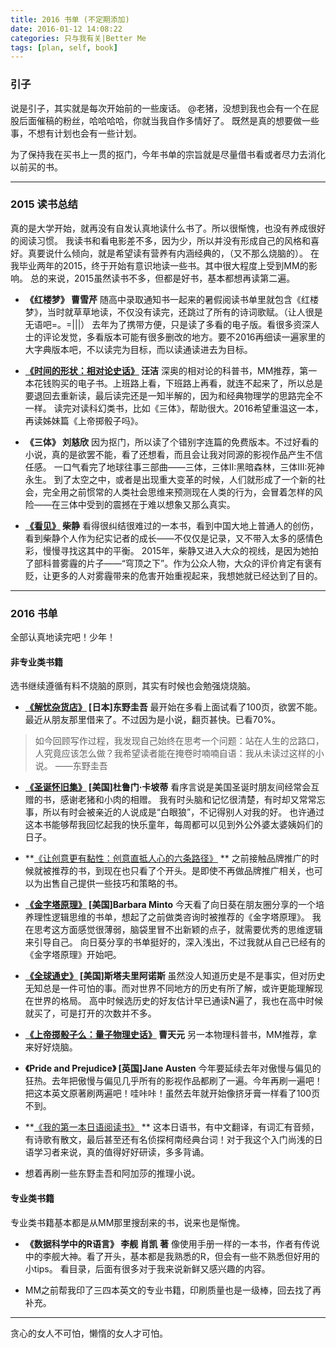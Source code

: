 ```yaml
---
title: 2016 书单 (不定期添加)
date: 2016-01-12 14:08:22
categories: 只与我有关|Better Me
tags: [plan, self, book]
---
```

### 引子

说是引子，其实就是每次开始前的一些废话。
@老猪，没想到我也会有一个在屁股后面催稿的粉丝，哈哈哈哈，你就当我自作多情好了。
既然是真的想要做一些事，不想有计划也会有一些计划。
<!--more-->
为了保持我在买书上一贯的抠门，今年书单的宗旨就是尽量借书看或者尽力去消化以前买的书。

---
### 2015 读书总结
真的是大学开始，就再没有自发认真地读什么书了。所以很惭愧，也没有养成很好的阅读习惯。
我读书和看电影差不多，因为少，所以并没有形成自己的风格和喜好。真要说什么倾向，就是希望读有营养有内涵经典的，（又不那么烧脑的）。
在我毕业两年的2015，终于开始有意识地读一些书。其中很大程度上受到MM的影响。
总的来说，2015虽然读书不多，但都是好书，基本都想再读第二遍。

+ **《红楼梦》 曹雪芹**
随高中录取通知书一起来的暑假阅读书单里就包含《红楼梦》，当时就草草地读，不仅没有读完，还跳过了所有的诗词歌赋。（让人很是无语吧=。=|||）
去年为了携带方便，只是读了多看的电子版。看很多资深人士的评论发觉，多看版本可能有很多删改的地方。要不2016再细读一遍家里的大字典版本吧，不以读完为目标，而以读通读进去为目标。

+ **[《时间的形状：相对论史话》](http://book.douban.com/subject/24747173/) 汪洁**
深奥的相对论的科普书，MM推荐，第一本花钱购买的电子书。上班路上看，下班路上再看，就连不起来了，所以总是要退回去重新读，最后读完还是一知半解的，因为和经典物理学的思路完全不一样。
读完对读科幻类书，比如《三体》，帮助很大。2016希望重温这一本，再读姊妹篇《上帝掷骰子吗》。

+ **《三体》 刘慈欣**
因为抠门，所以读了个错别字连篇的免费版本。不过好看的小说，真的是欲罢不能，看了还想看，而且会让我对同源的影视作品产生不信任感。
一口气看完了地球往事三部曲——三体，三体II:黑暗森林，三体III:死神永生。
到了太空之中，或者是出现重大变革的时候，人们就形成了一个新的社会，完全用之前惯常的人类社会思维来预测现在人类的行为，会冒着怎样的风险——在三体中受到的震撼在于难以想象又那么真实。

+ **[《看见》](http://book.douban.com/subject/20427187/) 柴静**
看得很纠结很难过的一本书，看到中国大地上普通人的创伤，看到柴静个人作为纪实记者的成长——不仅仅是记录，又不带入太多的感情色彩，慢慢寻找这其中的平衡。
2015年，柴静又进入大众的视线，是因为她拍了部科普雾霾的片子——“穹顶之下”。作为公众人物，大众的评价肯定有褒有贬，让更多的人对雾霾带来的危害开始重视起来，我想她就已经达到了目的。

---
### 2016 书单
全部认真地读完吧！少年！

#### 非专业类书籍
选书继续遵循有料不烧脑的原则，其实有时候也会勉强烧烧脑。

+ **[《解忧杂货店》](http://book.douban.com/subject/25862578/) [日本]东野圭吾**
最开始在多看上面试看了100页，欲罢不能。最近从朋友那里借来了。不过因为是小说，翻页甚快。已看70%。
>如今回顾写作过程，我发现自己始终在思考一个问题：站在人生的岔路口，人究竟应该怎么做？我希望读者能在掩卷时喃喃自语：我从未读过这样的小说。 ——东野圭吾

+ **[《圣诞怀旧集》](http://book.douban.com/subject/3326892/) [美国]杜鲁门·卡坡蒂**
看序言说是美国圣诞时朋友间经常会互赠的书，感谢老猪和小肉的相赠。
我有时头脑和记忆很清楚，有时却又常常忘事，所以有时会被亲近的人说成是“白眼狼”，不记得别人对我的好。
也许通过这本书能够帮我回忆起我的快乐童年，每周都可以见到外公外婆太婆姨妈们的日子。

+ **[《让创意更有黏性：创意直抵人心的六条路径》](http://book.douban.com/subject/25813579/) **
之前接触品牌推广的时候就被推荐的书，到现在也只看了个开头。是即使不再做品牌推广相关，也可以为出售自己提供一些技巧和策略的书。

+ **[《金字塔原理》](http://book.douban.com/subject/25935981/) [美国]Barbara Minto**
今天看了向日葵在朋友圈分享的一个培养理性逻辑思维的书单，想起了之前做类咨询时被推荐的《金字塔原理》。
我在思考这方面感觉很薄弱，脑袋里冒不出新颖的点子，就需要优秀的思维逻辑来引导自己。
向日葵分享的书单挺好的，深入浅出，不过我就从自己已经有的《金字塔原理》开始吧。

+ **[《全球通史》](http://book.douban.com/subject/1922216/) [美国]斯塔夫里阿诺斯**
虽然没人知道历史是不是事实，但对历史无知总是一件可怕的事。而对世界不同地方的历史有所了解，或许更能理解现在世界的格局。
高中时候选历史的好友估计早已通读N遍了，我也在高中时候就买了，可是打开的次数并不多。

+ **[《上帝掷骰子么：量子物理史话》](http://book.douban.com/subject/1467022/) 曹天元**
另一本物理科普书，MM推荐，拿来好好烧脑。

+ **《Pride and Prejudice》 [英国]Jane Austen**
今年要延续去年对傲慢与偏见的狂热。去年把傲慢与偏见几乎所有的影视作品都刷了一遍。今年再刷一遍吧！把这本英文原著刷两遍吧！哇咔咔！虽然去年就开始像挤牙膏一样看了100页不到。

+ **[《我的第一本日语阅读书》](http://book.douban.com/subject/3702765/) **
这本日语书，有中文翻译，有词汇有音频，有诗歌有散文，最后甚至还有名侦探柯南经典台词！对于我这个入门尚浅的日语学习者来说，真的值得好好研读，多多背诵。

+ 想着再刷一些东野圭吾和阿加莎的推理小说。


#### 专业类书籍
专业类书籍基本都是从MM那里搜刮来的书，说来也是惭愧。

+ **《数据科学中的R语言》 李舰 肖凯 著**
像使用手册一样的一本书，作者有传说中的李舰大神。看了开头，基本都是我熟悉的R，但会有一些不熟悉但好用的小tips。
看目录，后面有很多对于我来说新鲜又感兴趣的内容。

+ MM之前帮我印了三四本英文的专业书籍，印刷质量也是一级棒，回去找了再补充。

---
贪心的女人不可怕，懒惰的女人才可怕。